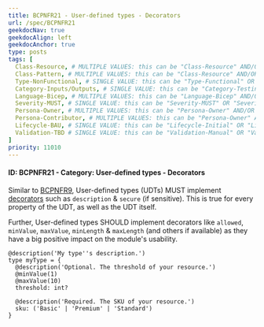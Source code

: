```yaml
---
title: BCPNFR21 - User-defined types - Decorators
url: /spec/BCPNFR21
geekdocNav: true
geekdocAlign: left
geekdocAnchor: true
type: posts
tags: [
  Class-Resource, # MULTIPLE VALUES: this can be "Class-Resource" AND/OR "Class-Pattern" AND/OR "Class-Utility"
  Class-Pattern, # MULTIPLE VALUES: this can be "Class-Resource" AND/OR "Class-Pattern" AND/OR "Class-Utility"
  Type-NonFunctional, # SINGLE VALUE: this can be "Type-Functional" OR "Type-NonFunctional"
  Category-Inputs/Outputs, # SINGLE VALUE: this can be "Category-Testing" OR "Category-Telemetry" OR "Category-Contribution/Support" OR "Category-Documentation" OR "Category-CodeStyle" OR "Category-Naming/Composition" OR "Category-Inputs/Outputs" OR "Category-Release/Publishing"
  Language-Bicep, # MULTIPLE VALUES: this can be "Language-Bicep" AND/OR "Language-Terraform"
  Severity-MUST, # SINGLE VALUE: this can be "Severity-MUST" OR "Severity-SHOULD" OR "Severity-MAY"
  Persona-Owner, # MULTIPLE VALUES: this can be "Persona-Owner" AND/OR "Persona-Contributor"
  Persona-Contributor, # MULTIPLE VALUES: this can be "Persona-Owner" AND/OR "Persona-Contributor"
  Lifecycle-BAU, # SINGLE VALUE: this can be "Lifecycle-Initial" OR "Lifecycle-BAU" OR "Lifecycle-EOL"
  Validation-TBD # SINGLE VALUE: this can be "Validation-Manual" OR "Validation-CI/Informational" OR "CI/Enforced"
]
priority: 11010
---
```


#### ID: BCPNFR21 - Category: User-defined types - Decorators

Similar to [BCPNFR9](#id-bcpnfr9---category-inputs---decorators), User-defined types (UDTs) MUST implement [decorators](https://learn.microsoft.com/en-us/azure/azure-resource-manager/bicep/parameters#use-decorators) such as `description` & `secure` (if sensitive). This is true for every property of the UDT, as well as the UDT itself.

Further, User-defined types SHOULD implement decorators like `allowed`, `minValue`, `maxValue`, `minLength` & `maxLength` (and others if available) as they have a big positive impact on the module's usability.

```bicep
@description('My type''s description.')
type myType = {
  @description('Optional. The threshold of your resource.')
  @minValue(1)
  @maxValue(10)
  threshold: int?
  
  @description('Required. The SKU of your resource.')
  sku: ('Basic' | 'Premium' | 'Standard')
}
```